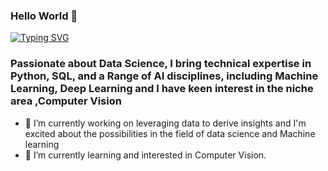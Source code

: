 ### Hello World 👋

[![Typing SVG](https://readme-typing-svg.demolab.com?font=Fira+Code&pause=1000&color=2AF76C&random=false&width=435&lines=Hi!!+Welcome+to+My+GitHubProfile;I'm+kamalesh%2CData+Scientist)](https://git.io/typing-svg)


### Passionate about Data Science, I bring technical expertise in Python, SQL, and a Range of AI disciplines, including Machine Learning, Deep Learning and I have keen interest in the niche area ,Computer Vision

- 🔭 I’m currently working on leveraging data to derive insights and I'm excited about the possibilities in the field of data science and Machine learning 
- 🌱 I’m currently learning and interested in Computer Vision.


